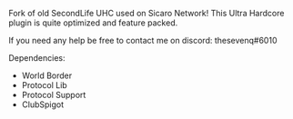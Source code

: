 Fork of old SecondLife UHC used on Sicaro Network!
This Ultra Hardcore plugin is quite optimized and feature packed.

If you need any help be free to contact me on discord: thesevenq#6010

Dependencies:
- World Border
- Protocol Lib
- Protocol Support
- ClubSpigot
